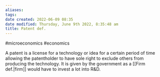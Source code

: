 ```yaml
---
aliases: 
tags: 
date created: 2022-06-09 08:35
date modified: Thursday, June 9th 2022, 8:35:48 am
title: Patent def.
---
```


#microeconomics #economics


A patent is a license for a technology or idea for a certain period of time allowing the patentholder to have sole right to exclude others from producing the technology. It is given by the government as a [[Firm def.|firm]] would have to invest a lot into R&D. 